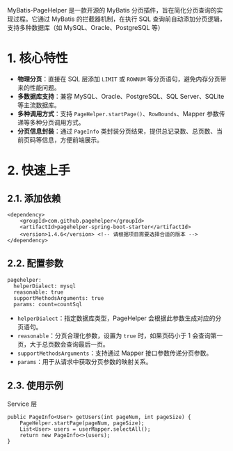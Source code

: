 MyBatis-PageHelper 是一款开源的 MyBatis 分页插件，旨在简化分页查询的实现过程。它通过 MyBatis 的拦截器机制，在执行 SQL 查询前自动添加分页逻辑，支持多种数据库（如 MySQL、Oracle、PostgreSQL 等）

# 1. 核心特性

- **物理分页**：直接在 SQL 层添加 `LIMIT` 或 `ROWNUM` 等分页语句，避免内存分页带来的性能问题。
- **多数据库支持**：兼容 MySQL、Oracle、PostgreSQL、SQL Server、SQLite 等主流数据库。
- **多种调用方式**：支持 `PageHelper.startPage()`、`RowBounds`、Mapper 参数传递等多种分页调用方式。
- **分页信息封装**：通过 `PageInfo` 类封装分页结果，提供总记录数、总页数、当前页码等信息，方便前端展示。

# 2. 快速上手

## 2.1. 添加依赖
```
<dependency>
    <groupId>com.github.pagehelper</groupId>
    <artifactId>pagehelper-spring-boot-starter</artifactId>
    <version>1.4.6</version> <!-- 请根据项目需要选择合适的版本 -->
</dependency>
```

## 2.2. 配置参数
```
pagehelper:
  helperDialect: mysql
  reasonable: true
  supportMethodsArguments: true
  params: count=countSql
```

- `helperDialect`：指定数据库类型，PageHelper 会根据此参数生成对应的分页语句。
- `reasonable`：分页合理化参数，设置为 `true` 时，如果页码小于 1 会查询第一页，大于总页数会查询最后一页。
- `supportMethodsArguments`：支持通过 Mapper 接口参数传递分页参数。
- `params`：用于从请求中获取分页参数的映射关系。

## 2.3. 使用示例

Service 层
```
public PageInfo<User> getUsers(int pageNum, int pageSize) {
    PageHelper.startPage(pageNum, pageSize);
    List<User> users = userMapper.selectAll();
    return new PageInfo<>(users);
}
```

